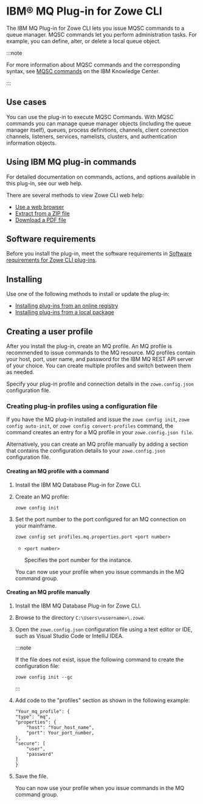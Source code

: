 # IBM® MQ Plug-in for Zowe CLI

The IBM MQ Plug-in for Zowe CLI lets you issue MQSC commands to a queue manager. MQSC commands let you perform administration tasks. For example, you can define, alter, or delete a local queue object.

:::note

For more information about MQSC commands and the corresponding syntax, see [MQSC commands](https://www.ibm.com/support/knowledgecenter/en/SSFKSJ_9.1.0/com.ibm.mq.ref.adm.doc/q085130_.htm) on the IBM Knowledge Center.

:::

## Use cases

You can use the plug-in to execute MQSC Commands. With MQSC commands you can manage queue manager objects (including the queue manager itself), queues, process definitions, channels, client connection channels, listeners, services, namelists, clusters, and authentication information objects.

## Using IBM MQ plug-in commands

For detailed documentation on commands, actions, and options available in this plug-in, see our web help.

There are several methods to view Zowe CLI web help:

- <a href="/v3.2.x/web_help/index.html" target="_blank">Use a web browser</a>
- <a href="/v3.2.x/zowe_web_help.zip" target="_blank">Extract from a ZIP file</a>
- <a href="/v3.2.x/CLIReference_Zowe.pdf" target="_blank">Download a PDF file</a>

## Software requirements

Before you install the plug-in, meet the software requirements in [Software requirements for Zowe CLI plug-ins](cli-swreqplugins.md).

## Installing

Use one of the following methods to install or update the plug-in:

- [Installing plug-ins from an online registry](cli-installplugins.md#installing-plug-ins-from-an-online-registry)
- [Installing plug-ins from a local package](cli-installplugins.md#installing-plug-ins-from-a-local-package)

## Creating a user profile

After you install the plug-in, create an MQ profile. An MQ profile is recommended to issue commands to the MQ resource. MQ profiles contain your host, port, user name, and password for the IBM MQ REST API server of your choice. You can create multiple profiles and switch between them as needed.

Specify your plug-in profile and connection details in the `zowe.config.json` configuration file.

### Creating plug-in profiles using a configuration file

If you have the MQ plug-in installed and issue the `zowe config init`, `zowe config auto-init`, or `zowe config convert-profiles` command, the command creates an entry for a MQ profile in your `zowe.config.json file`.

Alternatively, you can create an MQ profile manually by adding a section that contains the configuration details to your `zowe.config.json` configuration file.

#### Creating an MQ profile with a command

1.  Install the IBM MQ Database Plug-in for Zowe CLI.
2.  Create an MQ profile:

    ```
    zowe config init
    ```
3.  Set the port number to the port configured for an MQ connection on your mainframe.

    ```
    zowe config set profiles.mq.properties.port <port number>
    ```

    - `<port number>`

      Specifies the port number for the instance.

    You can now use your profile when you issue commands in the MQ command group.

#### Creating an MQ profile manually

1.  Install the IBM MQ Database Plug-in for Zowe CLI.

2. Browse to the directory `C:\Users\<username>\.zowe`.

3. Open the `zowe.config.json` configuration file using a text editor or IDE, such as Visual Studio Code or IntelliJ IDEA.

    :::note
    
    If the file does not exist, issue the following command to create the configuration file:
    ```
    zowe config init --gc
    ```
    
    :::

4. Add code to the "profiles" section as shown in the following example:

    ```
    "Your_mq_profile": {
    "type": "mq",
    "properties": {
        "host": "Your_host_name",
        "port": Your_port_number,
    },
    "secure": [
        "user",
        "password"
    ]
    }
    ```

5. Save the file.

    You can now use your profile when you issue commands in the MQ command group.
